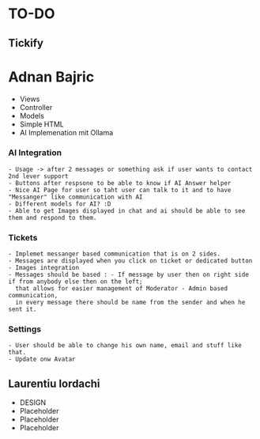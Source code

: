# TO-DO
## Tickify

# Adnan Bajric
- Views
- Controller
- Models
- Simple HTML
- AI Implemenation mit Ollama

### AI Integration
    - Usage -> after 2 messages or something ask if user wants to contact 2nd lever support
    - Buttons after respsone to be able to know if AI Answer helper
    - Nice AI Page for user so taht user can talk to it and to have "Messanger" like communication with AI
    - Different models for AI? :D
    - Able to get Images displayed in chat and ai should be able to see them and respond to them.

### Tickets 
    - Implemet messanger based communication that is on 2 sides.
    - Messages are displayed when you click on ticket or dedicated button
    - Images integration
    - Messages should be based : - If message by user then on right side if from anybody else then on the left;
      that allows for easier management of Moderator - Admin based communication,
      in every message there should be name from the sender and when he sent it.

### Settings 
    - User should be able to change his own name, email and stuff like that.
    - Update onw Avatar
  



## Laurentiu Iordachi
- DESIGN
- Placeholder
- Placeholder
- Placeholder

